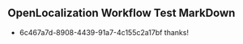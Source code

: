 ## OpenLocalization Workflow Test MarkDown
* 6c467a7d-8908-4439-91a7-4c155c2a17bf thanks!

<!--HONumber=Jul16_HO4-->


